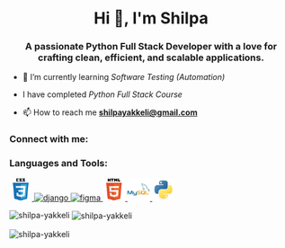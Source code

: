 <h1 align="center">Hi 👋, I'm Shilpa</h1>
<h3 align="center">A passionate Python Full Stack Developer with a love for crafting clean, efficient, and scalable applications.</h3>



- 🌱 I’m currently learning *Software Testing (Automation)*
-  I have completed *Python Full Stack Course*

- 📫 How to reach me **shilpayakkeli@gmail.com**

<h3 align="left">Connect with me:</h3>

<p align="left">
</p>

<h3 align="left">Languages and Tools:</h3>
<p align="left"> <a href="https://www.w3schools.com/css/" target="_blank" rel="noreferrer"> <img src="https://raw.githubusercontent.com/devicons/devicon/master/icons/css3/css3-original-wordmark.svg" alt="css3" width="40" height="40"/> </a> <a href="https://www.djangoproject.com/" target="_blank" rel="noreferrer"> <img src="https://cdn.worldvectorlogo.com/logos/django.svg" alt="django" width="40" height="40"/> </a> <a href="https://www.figma.com/" target="_blank" rel="noreferrer"> <img src="https://www.vectorlogo.zone/logos/figma/figma-icon.svg" alt="figma" width="40" height="40"/> </a> <a href="https://www.w3.org/html/" target="_blank" rel="noreferrer"> <img src="https://raw.githubusercontent.com/devicons/devicon/master/icons/html5/html5-original-wordmark.svg" alt="html5" width="40" height="40"/> </a> <a href="https://developer.mozilla.org/en-US/docs/Web/JavaScript" target="_blank" rel="noreferrer">  <a href="https://www.mysql.com/" target="_blank" rel="noreferrer"> <img src="https://raw.githubusercontent.com/devicons/devicon/master/icons/mysql/mysql-original-wordmark.svg" alt="mysql" width="40" height="40"/> </a> <a href="https://www.python.org" target="_blank" rel="noreferrer"> <img src="https://raw.githubusercontent.com/devicons/devicon/master/icons/python/python-original.svg" alt="python" width="40" height="40"/> </a> </p>


<p><img align="left" src="https://github-readme-stats.vercel.app/api/top-langs?username=shilpa-yakkeli&show_icons=true&locale=en&layout=compact" alt="shilpa-yakkeli" /></p>

<p>&nbsp;<img align="center" src="https://github-readme-stats.vercel.app/api?username=shilpa-yakkeli&show_icons=true&locale=en" alt="shilpa-yakkeli" /></p>

<p><img align="center" src="https://github-readme-streak-stats.herokuapp.com/?user=shilpa-yakkeli&" alt="shilpa-yakkeli" /></p>
